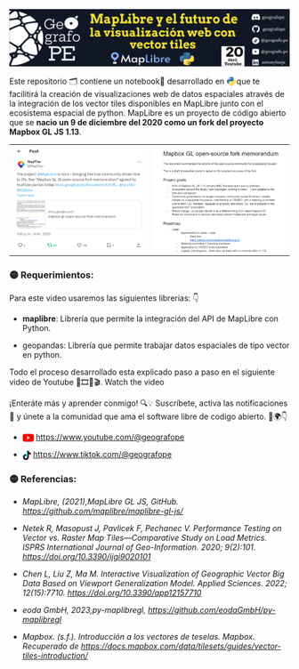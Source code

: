 <img src= 'img/banner.jpg'/>

Este repositorio 🗂️ contiene un notebook📜 desarrollado en <img src='https://raw.githubusercontent.com/geografope/recursos/main/python.svg' width=18 align='center'/>que te facilitirá la creación de visualizaciones web de datos espaciales através de la integración de los vector tiles disponibles en MapLibre junto con el ecosistema espacial de python.
MapLibre es un proyecto de código abierto que se **nacio un 9 de diciembre del 2020 como un fork del proyecto Mapbox GL JS 1.13**.

<table>
 <tr aling='center'>
   <td><a src='https://twitter.com/MapTiler/status/1336741419956965376'><img src='img/born.png' width=500 align='center'/></a></td>
   <td><a src='https://twitter.com/MapTiler/status/1336741419956965376'><img src='img/memorandum.png' width=500 align='center'/></a></td>
 </tr>
</table>

### 🟡 Requerimientos: 
Para este video usaremos las siguientes librerias: 👇

- **maplibre**: Librería que permite la integración del API de MapLibre con Python.

- geopandas: Librería que permite trabajar datos espaciales de tipo vector en python.

Todo el proceso desarrollado esta explicado paso a paso en el siguiente video de Youtube 🔴🎞️🎥🎬. Watch the video

¡Enteráte más y aprender conmigo! 🔍💡 Suscríbete, activa las notificaciones 🔔 y únete a la comunidad que ama el software libre de codigo abierto. 🌟🌍👇

<!---
[![Watch the video](https://img.youtube.com/vi/L0g2Zjio6Wk/0.jpg)](https://youtu.be/L0g2Zjio6Wk?si=1sdgsVWDp2r4qAQP)
--->

- <img src='https://raw.githubusercontent.com/geografope/recursos/d7be118ef25f46cb6f748d623012bcc9c8e76db6/youtube.svg' width=20 align='center'> https://www.youtube.com/@geografope

- <img src='https://raw.githubusercontent.com/geografope/recursos/d7be118ef25f46cb6f748d623012bcc9c8e76db6/tiktok.svg' width=15 align='center'> https://www.tiktok.com/@geografope


### 🟡 Referencias:
- *MapLibre, (2021),MapLibre GL JS, GitHub. https://github.com/maplibre/maplibre-gl-js/*

- *Netek R, Masopust J, Pavlicek F, Pechanec V. Performance Testing on Vector vs. Raster Map Tiles—Comparative Study on Load Metrics. ISPRS International Journal of Geo-Information. 2020; 9(2):101. https://doi.org/10.3390/ijgi9020101*

- *Chen L, Liu Z, Ma M. Interactive Visualization of Geographic Vector Big Data Based on Viewport Generalization Model. Applied Sciences. 2022; 12(15):7710. https://doi.org/10.3390/app12157710*

- *eoda GmbH, 2023,py-maplibregl, https://github.com/eodaGmbH/py-maplibregl*

- *Mapbox. (s.f.). Introducción a los vectores de teselas. Mapbox. Recuperado de https://docs.mapbox.com/data/tilesets/guides/vector-tiles-introduction/*
